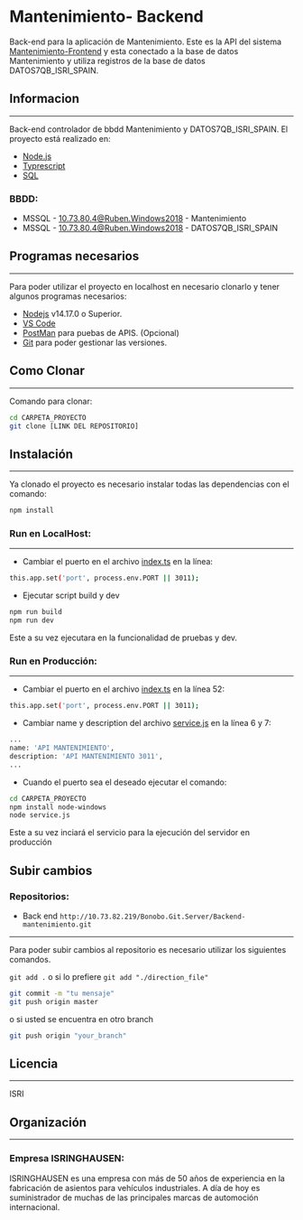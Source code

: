 # Mantenimiento- Backend

Back-end para la aplicación de Mantenimiento. Este es la API del sistema [Mantenimiento-Frontend](http://10.73.82.219/Bonobo.Git.Server/Repository/Detail/801c1d6b-2663-4521-9079-4b0fd1145ef4) y esta conectado a la base de datos Mantenimiento y utiliza registros de la base de datos DATOS7QB_ISRI_SPAIN.

## Informacion
---
Back-end controlador de bbdd Mantenimiento y DATOS7QB_ISRI_SPAIN.
El proyecto está realizado en:
- [Node.js](https://nodejs.org/es/)
- [Typrescript](https://www.typescriptlang.org/)
- [SQL]()

### BBDD:

* MSSQL - 10.73.80.4@Ruben.Windows2018 - Mantenimiento
* MSSQL - 10.73.80.4@Ruben.Windows2018 - DATOS7QB_ISRI_SPAIN

## Programas necesarios
---
Para poder utilizar el proyecto en localhost en necesario clonarlo y tener algunos programas necesarios:

- [Nodejs](https://nodejs.org/es/download/) v14.17.0 o Superior.
- [VS Code](https://code.visualstudio.com/download)
- [PostMan](https://www.postman.com/downloads/) para puebas de APIS. (Opcional)
- [Git](https://git-scm.com/downloads) para poder gestionar las versiones.
## Como Clonar
---
Comando para clonar:

```bash
cd CARPETA_PROYECTO
git clone [LINK DEL REPOSITORIO]
```
## Instalación
---
Ya clonado el proyecto es necesario instalar todas las dependencias con el comando:
```bash
npm install
```
### Run en LocalHost:
---
- Cambiar el puerto en el archivo [index.ts](/src/index.ts) en la línea: 
````bash
this.app.set('port', process.env.PORT || 3011);
````
- Ejecutar script build y dev 
````bash
npm run build
npm run dev
````
Este a su vez ejecutara en la funcionalidad de pruebas y dev.
### Run en Producción:
---
- Cambiar el puerto en el archivo [index.ts](/src/index.ts) en la línea 52: 
```bash
this.app.set('port', process.env.PORT || 3011);
```
- Cambiar name y description del archivo [service.js](/service.js) en la línea 6 y 7:
```bash
...
name: 'API MANTENIMIENTO',
description: 'API MANTENIMIENTO 3011',
...
```
- Cuando el puerto sea el deseado ejecutar el comando:

```bash
cd CARPETA_PROYECTO
npm install node-windows
node service.js
```
Este a su vez inciará el servicio para la ejecución del servidor en producción

## Subir cambios


### Repositorios:

* Back end `http://10.73.82.219/Bonobo.Git.Server/Backend-mantenimiento.git`

---
Para poder subir cambios al repositorio es necesario utilizar los siguientes comandos.

`git add .` o si lo prefiere `git add "./direction_file"`

```bash
git commit -m "tu mensaje"
git push origin master
```

o si usted se encuentra en otro branch

```bash
git push origin "your_branch"
```
## Licencia
---
ISRI
## Organización
---
### Empresa ISRINGHAUSEN: 

ISRINGHAUSEN es una empresa con más de 50 años de experiencia en la fabricación de asientos para vehículos industriales. A día de hoy es suministrador de muchas de las principales marcas de automoción internacional.


